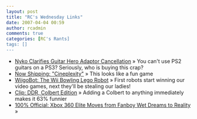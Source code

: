 ```yaml
---
layout: post
title: "RC's Wednesday Links"
date: 2007-04-04 00:59
author: rcadmin
comments: true
categories: [RC's Rants]
tags: []
---
```

<ul>
<li><a href="http://www.kotaku.com/gaming/nyko/nyko-clarifies-guitar-hero-adaptor-cancellation-248586.php" title="Nyko Clarifies Guitar Hero Adaptor Cancellation">Nyko Clarifies Guitar Hero Adaptor Cancellation</a> &raquo; You can't use PS2 guitars on a PS3? Seriously, who is buying this crap?</li>
<li><a href="http://feeds.feedburner.com/~r/CriticalGamerscom/~3/102218179/now_shipping_cineplexity.php" title="Now Shipping: &quot;Cineplexity&quot;">Now Shipping: &quot;Cineplexity&quot;</a> &raquo; This looks like a fun game</li>
<li><a href="http://www.gizmodo.com/gadgets/gadgets/wiigobot-the-wii-bowling-lego-robot-248453.php" title="WiigoBot: The Wii Bowling Lego Robot">WiigoBot: The Wii Bowling Lego Robot</a> &raquo; First robots start winning our video games, next they'll be stealing our ladies!</li>
<li><a href="http://kotaku.com/gaming/clip/clip-ddr-colbert-edition-247616.php" title="Clip: DDR, Colbert Edition">Clip: DDR, Colbert Edition</a> &raquo; Adding a Colbert to anything immediately makes it 63% funnier</li>
<li><a href="http://www.gizmodo.com/gadgets/home-entertainment/100-official-xbox-360-elite-moves-from-fanboy-wet-dreams-to-reality-247636.php" title="100% Official: Xbox 360 Elite Moves from Fanboy Wet Dreams to Reality">100% Official: Xbox 360 Elite Moves from Fanboy Wet Dreams to Reality</a> &raquo; </li>
</ul>

